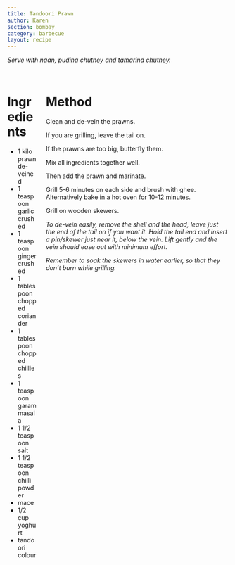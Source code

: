 ```yaml
---
title: Tandoori Prawn
author: Karen
section: bombay
category: barbecue
layout: recipe
---
```


_Serve with naan, pudina chutney and tamarind chutney._

<br>
<div class='columns'> <div class='column is-one-third p-3' markdown='1'>

# Ingredients

* 1 kilo prawn de-veined
* 1 teaspoon garlic crushed
* 1 teaspoon ginger crushed
* 1 tablespoon chopped coriander
* 1 tablespoon chopped chillies
* 1 teaspoon garam masala
* 1 1/2 teaspoon salt
* 1 1/2 teaspoon chilli powder
* mace
* 1/2 cup yoghurt
* tandoori colour

</div> <div class='column is-two-thirds p-3' markdown='1'>

# Method
Clean and de-vein the prawns. 

If you are grilling, leave the tail on. 

If the prawns are too big, butterfly them.

Mix all ingredients together well.

Then add the prawn and marinate. 

Grill 5-6 minutes on each side and brush with ghee. Alternatively bake in a hot oven for 10-12 minutes.

Grill on wooden skewers.

_To de-vein easily, remove the shell and the head, leave just the end of the tail on if you want it. Hold the tail end and insert a pin/skewer just near it, below the vein. Lift gently and the vein should ease out with minimum effort._

_Remember to soak the skewers in water earlier, so that they don’t burn while grilling._

</div> </div>
